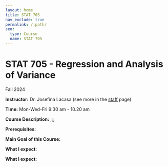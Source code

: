 ```yaml
---
layout: home
title: STAT 705
nav_exclude: true
permalink: /:path/
seo:
  type: Course
  name: STAT 705
---
```


# STAT 705 - Regression and Analysis of Variance  
Fall 2024  

**Instructor:** Dr. Josefina Lacasa (see more in the [staff](staff.md) page)  

**Time:** Mon-Wed-Fri 9:30 am - 10.20 am  

**Course Description:**  ;;;  

**Prerequisites:**  

**Main Goal of this Course:**  

**What I expect:**  

**What I expect:**  

